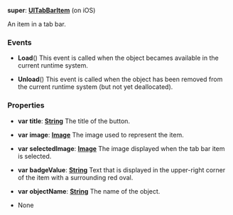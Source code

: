 **super**: **[UITabBarItem](UITabBarItem.md)** (on iOS)

An item in a tab bar.

### Events

* **Load**()
This event is called when the object becames available in the current runtime system.

* **Unload**()
This event is called when the object has been removed from the current runtime system (but not yet deallocated).



### Properties

* **var** **title**: **[String](../gravity/string.md)**
The title of the button.

* **var** **image**: **[Image](Image.md)**
The image used to represent the item.

* **var** **selectedImage**: **[Image](Image.md)**
The image displayed when the tab bar item is selected.

* **var** **badgeValue**: **[String](../gravity/string.md)**
Text that is displayed in the upper-right corner of the item with a surrounding red oval.

* **var** **objectName**: **[String](../gravity/string.md)**
The name of the object.



* None

